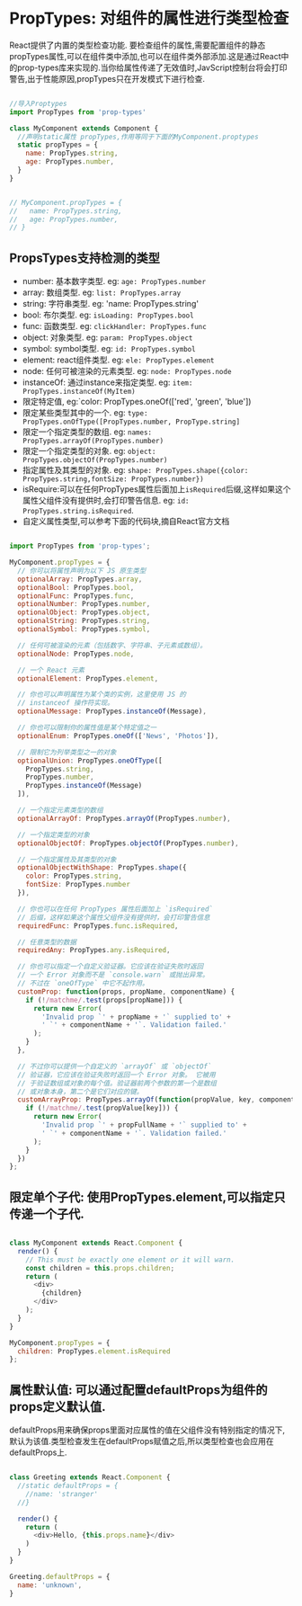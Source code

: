 # PropTypes: 对组件的属性进行类型检查

React提供了内置的类型检查功能. 要检查组件的属性,需要配置组件的静态propTypes属性,可以在组件类中添加,也可以在组件类外部添加.这是通过React中的prop-types库来实现的.当你给属性传递了无效值时,JavScript控制台将会打印警告,出于性能原因,propTypes只在开发模式下进行检查.

```javascript

//导入Proptypes
import PropTypes from 'prop-types'

class MyComponent extends Component {
  //声明static属性 propTypes,作用等同于下面的MyComponent.proptypes
  static propTypes = {
    name: PropTypes.string,
    age: PropTypes.number,
  }
}


// MyComponent.propTypes = {
//   name: PropTypes.string,
//   age: PropTypes.number,
// }

```

## PropsTypes支持检测的类型

* number: 基本数字类型. eg: `age: PropTypes.number`
* array: 数组类型. eg: `list: PropTypes.array`
* string: 字符串类型. eg: 'name: PropTypes.string'
* bool: 布尔类型. eg: `isLoading: PropTypes.bool`
* func: 函数类型. eg: `clickHandler: PropTypes.func`
* object: 对象类型. eg: `param: PropTypes.object`
* symbol: symbol类型. eg: `id: PropTypes.symbol`
* element: react组件类型. eg: `ele: PropTypes.element`
* node: 任何可被渲染的元素类型. eg: `node: PropTypes.node`
* instanceOf: 通过instance来指定类型. eg: `item: PropTypes.instanceOf(MyItem)`
* 限定特定值, eg:`color: PropTypes.oneOf(['red', 'green', 'blue'])
* 限定某些类型其中的一个. eg: `type: PropTypes.onOfType([PropTypes.number, PropType.string]`
* 限定一个指定类型的数组. eg: `names: PropTypes.arrayOf(PropTypes.number)`
* 限定一个指定类型的对象. eg: `object: PropTypes.objectOf(PropTypes.number)`
* 指定属性及其类型的对象. eg: `shape: PropTypes.shape({color: PropTypes.string,fontSize: PropTypes.number})`
* isRequire:可以在任何PropTypes属性后面加上`isRequired`后缀,这样如果这个属性父组件没有提供时,会打印警告信息. eg: `id: PropTypes.string.isRequired`.
* 自定义属性类型,可以参考下面的代码块,摘自React官方文档

```javascript

import PropTypes from 'prop-types';

MyComponent.propTypes = {
  // 你可以将属性声明为以下 JS 原生类型
  optionalArray: PropTypes.array,
  optionalBool: PropTypes.bool,
  optionalFunc: PropTypes.func,
  optionalNumber: PropTypes.number,
  optionalObject: PropTypes.object,
  optionalString: PropTypes.string,
  optionalSymbol: PropTypes.symbol,

  // 任何可被渲染的元素（包括数字、字符串、子元素或数组）。
  optionalNode: PropTypes.node,

  // 一个 React 元素
  optionalElement: PropTypes.element,

  // 你也可以声明属性为某个类的实例，这里使用 JS 的
  // instanceof 操作符实现。
  optionalMessage: PropTypes.instanceOf(Message),

  // 你也可以限制你的属性值是某个特定值之一
  optionalEnum: PropTypes.oneOf(['News', 'Photos']),

  // 限制它为列举类型之一的对象
  optionalUnion: PropTypes.oneOfType([
    PropTypes.string,
    PropTypes.number,
    PropTypes.instanceOf(Message)
  ]),

  // 一个指定元素类型的数组
  optionalArrayOf: PropTypes.arrayOf(PropTypes.number),

  // 一个指定类型的对象
  optionalObjectOf: PropTypes.objectOf(PropTypes.number),

  // 一个指定属性及其类型的对象
  optionalObjectWithShape: PropTypes.shape({
    color: PropTypes.string,
    fontSize: PropTypes.number
  }),

  // 你也可以在任何 PropTypes 属性后面加上 `isRequired` 
  // 后缀，这样如果这个属性父组件没有提供时，会打印警告信息
  requiredFunc: PropTypes.func.isRequired,

  // 任意类型的数据
  requiredAny: PropTypes.any.isRequired,

  // 你也可以指定一个自定义验证器。它应该在验证失败时返回
  // 一个 Error 对象而不是 `console.warn` 或抛出异常。
  // 不过在 `oneOfType` 中它不起作用。
  customProp: function(props, propName, componentName) {
    if (!/matchme/.test(props[propName])) {
      return new Error(
        'Invalid prop `' + propName + '` supplied to' +
        ' `' + componentName + '`. Validation failed.'
      );
    }
  },

  // 不过你可以提供一个自定义的 `arrayOf` 或 `objectOf` 
  // 验证器，它应该在验证失败时返回一个 Error 对象。 它被用
  // 于验证数组或对象的每个值。验证器前两个参数的第一个是数组
  // 或对象本身，第二个是它们对应的键。
  customArrayProp: PropTypes.arrayOf(function(propValue, key, componentName, location, propFullName) {
    if (!/matchme/.test(propValue[key])) {
      return new Error(
        'Invalid prop `' + propFullName + '` supplied to' +
        ' `' + componentName + '`. Validation failed.'
      );
    }
  })
};
```

## 限定单个子代: 使用PropTypes.element,可以指定只传递一个子代.

```javascript

class MyComponent extends React.Component {
  render() {
    // This must be exactly one element or it will warn.
    const children = this.props.children;
    return (
      <div>
        {children}
      </div>
    );
  }
}

MyComponent.propTypes = {
  children: PropTypes.element.isRequired
};

```

## 属性默认值: 可以通过配置defaultProps为组件的props定义默认值.

defaultProps用来确保props里面对应属性的值在父组件没有特别指定的情况下,默认为该值.类型检查发生在defaultProps赋值之后,所以类型检查也会应用在 defaultProps上.

```javascript

class Greeting extends React.Component {
  //static defaultProps = {
    //name: 'stranger'
  //}

  render() {
    return (
      <div>Hello, {this.props.name}</div>
    )
  }
}

Greeting.defaultProps = {
  name: 'unknown',
}

```





